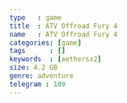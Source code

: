 ```yaml
---
type   : game
title  : ATV Offroad Fury 4
name   : ATV Offroad Fury 4
categories: [game]
tags      : []
keywords  : [aethersx2]
size: 4.2 GB
genre: adventure
telegram : 109
---
```


